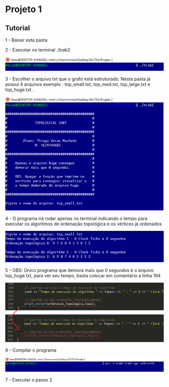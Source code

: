 # Projeto 1

## Tutorial

1 - Baixar esta pasta

2 - Executar no terminal ./trab2

![](img/trab2.png)

3 - Escolher o arquivo txt que o grafo está estruturado. Nesta pasta já possui 4 arquivos exemplo : top_small.txt, top_med.txt, top_large.txt e top_huge.txt .

![](img/example.png)

4 - O programa irá rodar apenas no terminal indicando o tempo para executar os algoritmos de ordenação topológica e os vértices já ordenados

![](img/outp.png)

5 - OBS: Único programa que demora mais que 0 segundos é o arquivo top_huge.txt, para ver seu tempo, basta colocar em comentário a linha 194

![](img/comment.png)

6 - Compilar o programa

![](img/compile.png)

7 - Executar o passo 2
